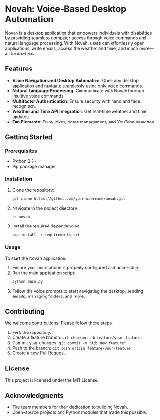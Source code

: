 # Novah: Voice-Based Desktop Automation

Novah is a desktop application that empowers individuals with disabilities by providing seamless computer access through voice commands and natural language processing. With Novah, users can effortlessly open applications, write emails, access the weather and time, and much more—all hands-free.

## Features

- **Voice Navigation and Desktop Automation**: Open any desktop application and navigate seamlessly using only voice commands.
- **Natural Language Processing**: Communicate with Novah through intuitive voice commands.
- **Multifactor Authentication**: Ensure security with hand and face recognition.
- **Weather and Time API Integration**: Get real-time weather and time updates.
- **Fun Elements**: Enjoy jokes, notes management, and YouTube searches.

## Getting Started

### Prerequisites

- Python 3.8+
- Pip package manager

### Installation

1. Clone the repository:
    ```bash
    git clone https://github.com/your-username/novah.git
    ```
2. Navigate to the project directory:
    ```bash
    cd novah
    ```
3. Install the required dependencies:
    ```bash
    pip install -r requirements.txt
    ```

### Usage

To start the Novah application:

1. Ensure your microphone is properly configured and accessible.
2. Run the main application script:
    ```bash
    python main.py
    ```
3. Follow the voice prompts to start navigating the desktop, sending emails, managing folders, and more.

## Contributing

We welcome contributions! Please follow these steps:

1. Fork the repository.
2. Create a feature branch: `git checkout -b feature/your-feature`.
3. Commit your changes: `git commit -m "Add new feature"`.
4. Push to the branch: `git push origin feature/your-feature`.
5. Create a new Pull Request.

## License

This project is licensed under the MIT License.

## Acknowledgments

- The team members for their dedication to building Novah.
- Open-source projects and Python modules that made this possible.
